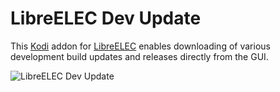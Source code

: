 LibreELEC Dev Update
=========================

This [Kodi](http://kodi.tv) addon for [LibreELEC](http://www.libreelec.tv) enables downloading of various development build updates and releases directly from the GUI.

![LibreELEC Dev Update](http://miigotu.github.io/script.libreelec.devupdate/screenshots/builds.png)
